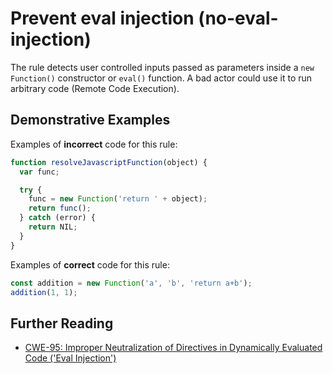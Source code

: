 # Prevent eval injection (no-eval-injection)

The rule detects user controlled inputs passed as parameters inside a `new Function()` constructor or `eval()` function. A bad actor could use it to run arbitrary code (Remote Code Execution).

## Demonstrative Examples

Examples of **incorrect** code for this rule:

```js
function resolveJavascriptFunction(object) {
  var func;

  try {
    func = new Function('return ' + object);
    return func();
  } catch (error) {
    return NIL;
  }
}
```

Examples of **correct** code for this rule:

```js
const addition = new Function('a', 'b', 'return a+b');
addition(1, 1);
```

## Further Reading

- [CWE-95: Improper Neutralization of Directives in Dynamically Evaluated Code ('Eval Injection')](https://cwe.mitre.org/data/definitions/95.html)
